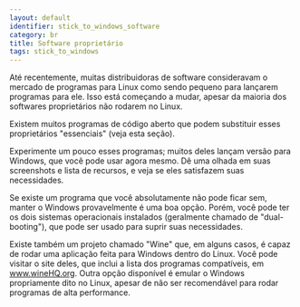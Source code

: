 ```yaml
---
layout: default
identifier: stick_to_windows_software
category: br
title: ﻿Software proprietário
tags: stick_to_windows
---
```


Até recentemente, muitas distribuidoras de software consideravam o mercado de programas para Linux como sendo pequeno para lançarem programas para ele. Isso está começando a mudar, apesar da maioria dos softwares proprietários não rodarem no Linux.


Existem muitos programas de código aberto que podem substituir esses proprietários "essenciais" (veja esta seção).

Experimente um pouco esses programas; muitos deles lançam versão para Windows, que você pode usar agora mesmo. Dê uma olhada em suas screenshots e lista de recursos, e veja se eles satisfazem suas necessidades.


Se existe um programa que você absolutamente não pode ficar sem, manter o Windows provavelmente é uma boa opção. Porém, você pode ter os dois sistemas operacionais instalados (geralmente chamado de "dual-booting"), que pode ser usado para suprir suas necessidades.

Existe também um projeto chamado "Wine" que, em alguns casos, é capaz de rodar uma aplicação feita para Windows dentro do Linux. Você pode visitar o site deles, que inclui a lista dos programas compatíveis, em www.wineHQ.org. Outra opção disponível é emular o Windows propriamente dito no Linux, apesar de não ser recomendável para rodar programas de alta performance.

